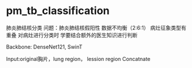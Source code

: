 # pm_tb_classification
肺炎肺结核分类
问题：肺炎肺结核假阳性 数据不均衡（2:6:1）
病灶征象类型有重叠 对病灶进行分类时 学要结合额外的医生知识进行判断

Backbone: DenseNet121, SwinT

Input:original胸片，lung region， lession region Concatnate
